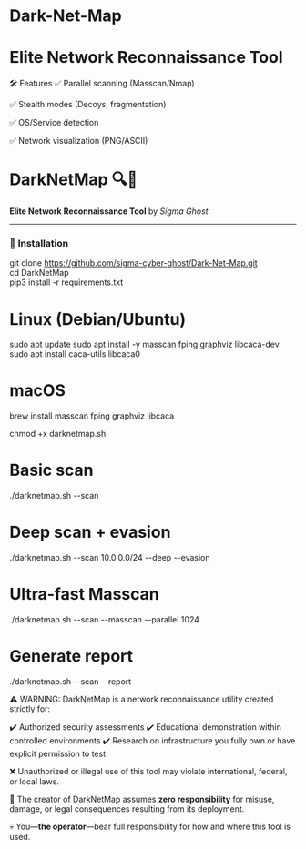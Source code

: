 # Dark-Net-Map
# Elite Network Reconnaissance Tool


🛠️ Features
✅ Parallel scanning (Masscan/Nmap)

✅ Stealth modes (Decoys, fragmentation)

✅ OS/Service detection

✅ Network visualization (PNG/ASCII)

# DarkNetMap 🔍👻
**Elite Network Reconnaissance Tool** by *Sigma Ghost*  

---
### 🚀 **Installation**  

git clone https://github.com/sigma-cyber-ghost/Dark-Net-Map.git  
cd DarkNetMap  
pip3 install -r requirements.txt

# Linux (Debian/Ubuntu)
sudo apt update
sudo apt install -y masscan fping graphviz libcaca-dev
sudo apt install caca-utils libcaca0

# macOS
brew install masscan fping graphviz libcaca

chmod +x darknetmap.sh  

# Basic scan  
./darknetmap.sh --scan <IP>  

# Deep scan + evasion  
./darknetmap.sh --scan 10.0.0.0/24 --deep --evasion  

# Ultra-fast Masscan  
./darknetmap.sh --scan <IP> --masscan --parallel 1024  

# Generate report  
./darknetmap.sh --scan <IP> --report  

⚠️ WARNING: DarkNetMap is a network reconnaissance utility created strictly for:

  ✔️ Authorized security assessments
  ✔️ Educational demonstration within controlled environments
  ✔️ Research on infrastructure you fully own or have explicit permission to test

❌ Unauthorized or illegal use of this tool may violate international, federal, or local laws.

🛑 The creator of DarkNetMap assumes **zero responsibility** for misuse, damage, or legal consequences resulting from its deployment.

💀 You—**the operator**—bear full responsibility for how and where this tool is used.
